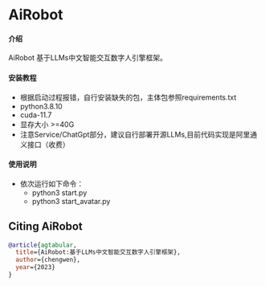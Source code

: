 # AiRobot

#### 介绍 
AiRobot 基于LLMs中文智能交互数字人引擎框架。
 
#### 安装教程
- 根据启动过程报错，自行安装缺失的包，主体包参照requirements.txt
- python3.8.10
- cuda-11.7
- 显存大小 >=40G
- 注意Service/ChatGpt部分，建议自行部署开源LLMs,目前代码实现是阿里通义接口（收费）

#### 使用说明
- 依次运行如下命令：
  - python3 start.py
  - python3 start_avatar.py

## Citing AiRobot

```bibtex
@article{agtabular,
  title={AiRobot:基于LLMs中文智能交互数字人引擎框架},
  author={chengwen}, 
  year={2023}
}
``` 
